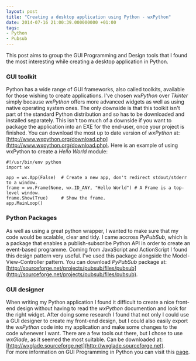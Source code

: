 ```yaml
---
layout: post
title: "Creating a desktop application using Python - wxPython"
date: 2014-07-16 21:00:39.000000000 +01:00
tags:
- Python
- Pubsub
---
```

This post aims to group the GUI Programming and Design tools that I found the most interesting while creating a desktop application in Python. 

### GUI toolkit ###
Python has a wide range of GUI frameworks, also called toolkits, available for those wishing to create applications. 
I've chosen *wxPython* over *Tkinter* simply because *wxPython* offers more advanced widgets as well as using native operating system ones. The only downside is that this toolkit isn't part of the standard Python distribution and so has to be downloaded and installed separately.
This isn't too much of a downside if you want to package the application into an EXE for the end-user, once your project is finished. You can download the most up to date version of *wxPython* at: [http://www.wxpython.org/download.php](http://www.wxpython.org/download.php).
Here is an example of using wxPython to create a *Hello World* module:

```
#!/usr/bin/env python
import wx
 
app = wx.App(False)  # Create a new app, don't redirect stdout/stderr to a window.
frame = wx.Frame(None, wx.ID_ANY, "Hello World") # A Frame is a top-level window.
frame.Show(True)     # Show the frame.
app.MainLoop()
```

### Python Packages ###
As well as using a great python wrapper, I wanted to make sure that my code would be scalable, clear and tidy. I came accross *PyPubSub*, which is a package that enables a publish-subscribe Python API in order to create an event-based programme. Coming from JavaScript and ActionScript I found this design pattern very useful. I've used this package alongside the Model-View-Controller pattern. You can download *PyPubSub* package at: [http://sourceforge.net/projects/pubsub/files/pubsub](http://sourceforge.net/projects/pubsub/files/pubsub).    

### GUI designer ###
When writing my Python application I found it difficult to create a nice front-end design without having to read the *wxPython* documention and look for the right widget.
After doing some research I found that not only I could use a GUI designer to create my front-end design, but I could also easily export the *wxPython* code into my application and make some changes to the code whenever I want.
There are a few tools out there, but I chose to use *wxGlade*, as it seemed the most suitable. Can be downloaded at: [http://wxglade.sourceforge.net](http://wxglade.sourceforge.net).    
For more information on GUI Programming in Python you can visit this [page](https://wiki.python.org/moin/GuiProgramming).

